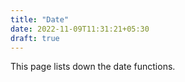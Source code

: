 ```yaml
---
title: "Date"
date: 2022-11-09T11:31:21+05:30
draft: true
---
```


This page lists down the date functions.